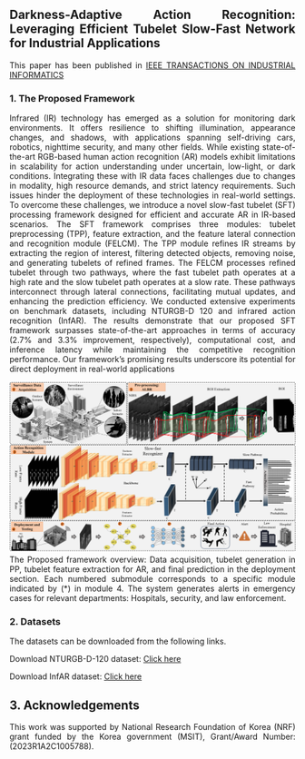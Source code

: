 <div align="justify">

## Darkness-Adaptive Action Recognition: Leveraging Efficient Tubelet Slow-Fast Network for Industrial Applications


This paper has been published in [IEEE TRANSACTIONS ON INDUSTRIAL INFORMATICS](https://ieeexplore.ieee.org/xpl/RecentIssue.jsp?punumber=9424)

### 1. The Proposed Framework
Infrared (IR) technology has emerged as a solution for monitoring dark environments. It offers resilience to shifting illumination, appearance changes, and shadows, with applications spanning self-driving cars, robotics, nighttime security, and many other fields. While existing state-of-the-art RGB-based human action recognition (AR) models exhibit limitations in scalability for action understanding under uncertain, low-light, or dark conditions. Integrating these with IR data faces challenges due to changes in modality, high resource demands, and strict latency requirements. Such issues hinder the deployment of these technologies in real-world settings. To overcome these challenges, we introduce a novel slow-fast tubelet (SFT) processing framework designed for efficient and accurate AR in IR-based scenarios. The SFT framework comprises three modules: tubelet preprocessing (TPP), feature extraction, and the feature lateral connection and recognition module (FELCM). The TPP module refines IR streams by extracting the region of interest, filtering detected objects, removing noise, and generating tubelets of refined frames. The FELCM processes refined tubelet through two pathways, where the fast tubelet path operates at a high rate and the slow tubelet path operates at a slow rate. These pathways interconnect through lateral connections, facilitating mutual updates, and enhancing the prediction efficiency. We conducted extensive experiments on benchmark datasets, including NTURGB-D 120 and infrared action recognition (InfAR). The results demonstrate that our proposed SFT framework surpasses state-of-the-art approaches in terms of accuracy (2.7% and 3.3% improvement, respectively), computational cost, and inference latency while maintaining the competitive recognition performance. Our framework’s promising results underscore its potential for direct deployment in real-world applications

![](Materials/Framework.png)
The Proposed framework overview: Data acquisition, tubelet generation in PP, tubelet feature extraction for AR, and final prediction in the deployment section. Each numbered submodule corresponds to a specific module indicated by (*) in module 4. The system generates alerts in emergency cases for relevant departments: Hospitals, security, and law enforcement.

### 2. Datasets
The datasets can be downloaded from the following links.

Download NTURGB-D-120 dataset: [Click here](https://rose1.ntu.edu.sg/dataset/actionRecognition/)

Download InfAR dataset: [Click here](https://www.sciencedirect.com/science/article/pii/S0925231216307044)




## 3. Acknowledgements
This work was supported by National Research Foundation of Korea (NRF) grant funded by the Korea government (MSIT), Grant/Award Number:(2023R1A2C1005788).
